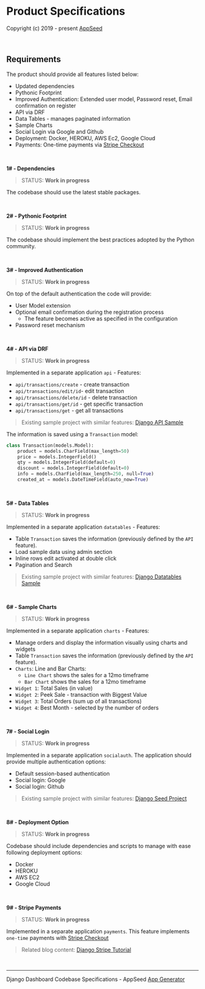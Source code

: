 # Product Specifications

Copyright (c) 2019 - present [AppSeed](http://appseed.us/)

<br />

## Requirements 

The product should provide all features listed below:

- Updated dependencies
- Pythonic Footprint
- Improved Authentication: Extended user model, Password reset, Email confirmation on register
- API via DRF
- Data Tables - manages paginated information 
- Sample Charts
- Social Login via Google and Github
- Deployment: Docker, HEROKU, AWS Ec2, Google Cloud 
- Payments: One-time payments via [Stripe Checkout](https://stripe.com/payments/checkout)

<br />

**1# - Dependencies**

> STATUS: **Work in progress**

The codebase should use the latest stable packages. 

<br />

**2# - Pythonic Footprint**

> STATUS: **Work in progress**

The codebase should implement the best practices adopted by the Python community. 

<br />

**3# - Improved Authentication**

> STATUS: **Work in progress**

On top of the default authentication the code will provide: 

- User Model extension
- Optional email confirmation during the registration process
  - The feature becomes active as specified in the configuration
- Password reset mechanism 

<br />

**4# - API via DRF**

> STATUS: **Work in progress**

Implemented in a separate application `api` - Features:

- `api/transactions/create` - create transaction
- `api/transactions/edit/id`- edit transaction
- `api/transactions/delete/id` - delete transaction
- `api/transactions/get/id` - get specific transaction 
- `api/transactions/get` - get all transactions 

> Existing sample project with similar features: [Django API Sample](https://github.com/app-generator/api-server-django-sample)

The information is saved using a `Transaction` model:

```python
class Transaction(models.Model):
    product = models.CharField(max_length=50)
    price = models.IntegerField()
    qty = models.IntegerField(default=0)
    discount = models.IntegerField(default=0)
    info = models.CharField(max_length=250, null=True)
    created_at = models.DateTimeField(auto_now=True)
``` 

<br />

**5# - Data Tables**

> STATUS: **Work in progress**

Implemented in a separate application `datatables` - Features:

- Table `Transaction` saves the information (previously defined by the `API` feature).
- Load sample data using admin section
- Inline rows edit activated at double click
- Pagination and Search

> Existing sample project with similar features: [Django Datatables Sample](https://github.com/app-generator/django-datatables-sample)

<br />

**6# - Sample Charts**

> STATUS: **Work in progress**

Implemented in a separate application `charts` - Features:

- Manage orders and display the information visually using charts and widgets
- Table `Transaction` saves the information (previously defined by the `API` feature).
- `Charts`: Line and Bar Charts:
    - `Line Chart` shows the sales for a 12mo timeframe
    - `Bar Chart` shows the sales for a 12mo timeframe
- `Widget 1`: Total Sales (in value)
- `Widget 2`: Peek Sale - transaction with Biggest Value
- `Widget 3`: Total Orders (sum up of all transactions)
- `Widget 4`: Best Month - selected by the number of orders

<br />

**7# - Social Login**

> STATUS: **Work in progress**

Implemented in a separate application `socialauth`.
The application should provide multiple authentication options: 

- Default session-based authentication
- Social login: Google 
- Social login: Github

> Existing sample project with similar features: [Django Seed Project](https://github.com/app-generator/django-dashboard-eps)

<br />

**8# - Deployment Option**

> STATUS: **Work in progress**

Codebase should include dependencies and scripts to manage with ease following deployment options: 

- Docker
- HEROKU
- AWS EC2
- Google Cloud

<br />

**9# - Stripe Payments**

> STATUS: **Work in progress**

Implemented in a separate application `payments`. This feature implements `one-time` payments with [Stripe Checkout](https://stripe.com/payments/checkout)

> Related blog content: [Django Stripe Tutorial](https://testdriven.io/blog/django-stripe-tutorial/)

<br />

---
Django Dashboard Codebase Specifications - AppSeed [App Generator](https://appseed.us) 
